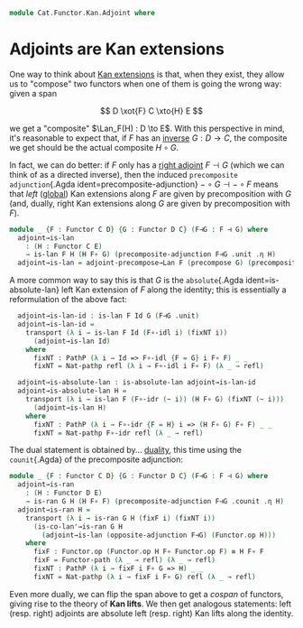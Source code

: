 <!--
```agda
open import Cat.Instances.Functor.Compose
open import Cat.Functor.Kan.Duality
open import Cat.Functor.Kan.Global
open import Cat.Instances.Functor
open import Cat.Functor.Kan.Base
open import Cat.Functor.Adjoint
open import Cat.Prelude
```
-->

```agda
module Cat.Functor.Kan.Adjoint where
```

<!--
```agda
open _=>_
open _⊣_

private
  variable
    o ℓ : Level
    C D E : Precategory o ℓ
```
-->

# Adjoints are Kan extensions

One way to think about [Kan extensions] is that, when they exist, they
allow us to "compose" two functors when one of them is going the wrong
way: given a span

$$
D \xot{F} C \xto{H} E
$$

we get a "composite" $\Lan_F(H) : D \to E$. With this perspective in
mind, it's reasonable to expect that, if $F$ has an [inverse] $G : D \to
C$, the composite we get should be the actual composite $H \circ G$.

In fact, we can do better: if $F$ only has a [right adjoint] $F \dashv
G$ (which we can think of as a directed inverse), then the induced
`precomposite adjunction`{.Agda ident=precomposite-adjunction} $- \circ
G \dashv - \circ F$ means that *left* ([global]) Kan extensions along
$F$ are given by precomposition with $G$ (and, dually, right Kan
extensions along $G$ are given by precomposition with $F$).

[Kan extensions]: Cat.Functor.Kan.Base.html
[inverse]: Cat.Functor.Equivalence.html
[right adjoint]: Cat.Functor.Adjoint.html
[global]: Cat.Functor.Kan.Global.html

```agda
module _ {F : Functor C D} {G : Functor D C} (F⊣G : F ⊣ G) where
  adjoint→is-lan
    : (H : Functor C E)
    → is-lan F H (H F∘ G) (precomposite-adjunction F⊣G .unit .η H)
  adjoint→is-lan = adjoint-precompose→Lan F (precompose G) (precomposite-adjunction F⊣G)
```

A more common way to say this is that $G$ is the `absolute`{.Agda
ident=is-absolute-lan} left Kan extension of $F$ along the identity;
this is essentially a reformulation of the above fact:

```agda
  adjoint→is-lan-id : is-lan F Id G (F⊣G .unit)
  adjoint→is-lan-id =
    transport (λ i → is-lan F Id (F∘-idl i) (fixNT i))
      (adjoint→is-lan Id)
    where
      fixNT : PathP (λ i → Id => F∘-idl {F = G} i F∘ F) _ _
      fixNT = Nat-pathp refl (λ i → F∘-idl i F∘ F) (λ _ → refl)

  adjoint→is-absolute-lan : is-absolute-lan adjoint→is-lan-id
  adjoint→is-absolute-lan H =
    transport (λ i → is-lan F (F∘-idr (~ i)) (H F∘ G) (fixNT (~ i)))
      (adjoint→is-lan H)
    where
      fixNT : PathP (λ i → F∘-idr {F = H} i => (H F∘ G) F∘ F) _ _
      fixNT = Nat-pathp F∘-idr refl (λ _ → refl)
```

The dual statement is obtained by... [duality], this time using the
`counit`{.Agda} of the precomposite adjunction:

[duality]: Cat.Functor.Kan.Duality.html

```agda
module _ {F : Functor C D} {G : Functor D C} (F⊣G : F ⊣ G) where
  adjoint→is-ran
    : (H : Functor D E)
    → is-ran G H (H F∘ F) (precomposite-adjunction F⊣G .counit .η H)
  adjoint→is-ran H =
    transport (λ i → is-ran G H (fixF i) (fixNT i))
      (is-co-lan'→is-ran G H
        (adjoint→is-lan (opposite-adjunction F⊣G) (Functor.op H)))
    where
      fixF : Functor.op (Functor.op H F∘ Functor.op F) ≡ H F∘ F
      fixF = Functor-path (λ _ → refl) (λ _ → refl)
      fixNT : PathP (λ i → fixF i F∘ G => H) _ _
      fixNT = Nat-pathp (λ i → fixF i F∘ G) refl (λ _ → refl)
```

Even more dually, we can flip the span above to get a *cospan* of
functors, giving rise to the theory of **Kan lifts**. We then get
analogous statements: left (resp. right) adjoints are absolute left
(resp. right) Kan lifts along the identity.
